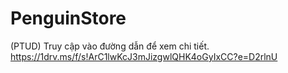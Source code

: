 # PenguinStore
(PTUD)
Truy cập vào đường dẫn để xem chi tiết.
https://1drv.ms/f/s!ArC1lwKcJ3mJizgwlQHK4oGyIxCC?e=D2rlnU
